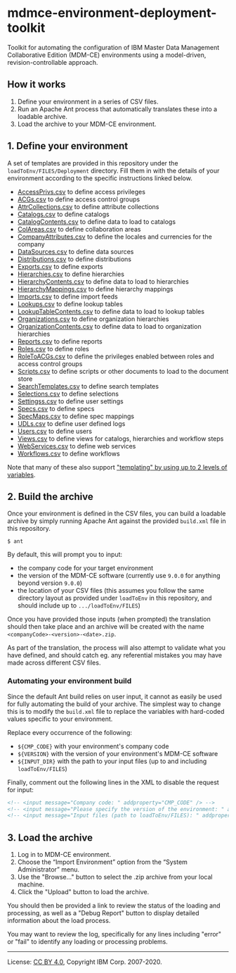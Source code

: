 <!-- SPDX-License-Identifier: CC-BY-4.0 -->
<!-- Copyright IBM Corp. 2007-2020 -->

# mdmce-environment-deployment-toolkit

Toolkit for automating the configuration of IBM Master Data Management Collaborative Edition (MDM-CE) environments
using a model-driven, revision-controllable approach.

## How it works

1. Define your environment in a series of CSV files.
1. Run an Apache Ant process that automatically translates these into a loadable archive.
1. Load the archive to your MDM-CE environment.

## 1. Define your environment

A set of templates are provided in this repository under the `loadToEnv/FILES/Deployment` directory. Fill them
in with the details of your environment according to the specific instructions linked below.

- [AccessPrivs.csv](docs/AccessPrivs.md) to define access privileges
- [ACGs.csv](docs/ACGs.md) to define access control groups
- [AttrCollections.csv](docs/AttrCollections.md) to define attribute collections
- [Catalogs.csv](docs/Catalogs.md) to define catalogs
- [CatalogContents.csv](docs/CatalogContents.md) to define data to load to catalogs
- [ColAreas.csv](docs/ColAreas.md) to define collaboration areas
- [CompanyAttributes.csv](docs/CompanyAttributes.md) to define the locales and currencies for the company
- [DataSources.csv](docs/DataSources.md) to define data sources
- [Distributions.csv](docs/Distributions.md) to define distributions
- [Exports.csv](docs/Exports.md) to define exports
- [Hierarchies.csv](docs/Hierarchies.md) to define hierarchies
- [HierarchyContents.csv](docs/HierarchyContents.md) to define data to load to hierarchies
- [HierarchyMappings.csv](docs/HierarchyMappings.md) to define hierarchy mappings
- [Imports.csv](docs/Imports.md) to define import feeds
- [Lookups.csv](docs/Lookups.md) to define lookup tables
- [LookupTableContents.csv](docs/LookupTableContents.md) to define data to load to lookup tables
- [Organizations.csv](docs/Organizations.md) to define organization hierarchies
- [OrganizationContents.csv](docs/OrganizationContents.md) to define data to load to organization hierarchies
- [Reports.csv](docs/Reports.md) to define reports
- [Roles.csv](docs/Roles.md) to define roles
- [RoleToACGs.csv](docs/RoleToACGs.md) to define the privileges enabled between roles and access control groups
- [Scripts.csv](docs/Scripts.md) to define scripts or other documents to load to the document store
- [SearchTemplates.csv](docs/SearchTemplates.md) to define search templates
- [Selections.csv](docs/Selections.md) to define selections
- [Settingss.csv](docs/Settings.md) to define user settings
- [Specs.csv](docs/Specs.md) to define specs
- [SpecMaps.csv](docs/SpecMaps.md) to define spec mappings
- [UDLs.csv](docs/UDLs.md) to define user defined logs
- [Users.csv](docs/Users.md) to define users
- [Views.csv](docs/Views.md) to define views for catalogs, hierarchies and workflow steps
- [WebServices.csv](docs/WebServices.md) to define web services
- [Workflows.csv](docs/Workflows.md) to define workflows

Note that many of these also support ["templating" by using up to 2 levels of variables](docs/TemplateParameters.md).

## 2. Build the archive

Once your environment is defined in the CSV files, you can build a loadable archive by simply running
Apache Ant against the provided `build.xml` file in this repository.

```shell script
$ ant
```

By default, this will prompt you to input:

- the company code for your target environment
- the version of the MDM-CE software (currently use `9.0.0` for anything beyond version `9.0.0`)
- the location of your CSV files (this assumes you follow the same directory layout as provided under
    `loadToEnv` in this repository, and should include up to `.../loadToEnv/FILES`)

Once you have provided those inputs (when prompted) the translation should then take place and an
archive will be created with the name `<companyCode>-<version>-<date>.zip`.

As part of the translation, the process will also attempt to validate what you have defined, and
should catch eg. any referential mistakes you may have made across different CSV files.

### Automating your environment build

Since the default Ant build relies on user input, it cannot as easily be used for fully automating the build of your
archive. The simplest way to change this is to modify the `build.xml` file to replace the variables with hard-coded
values specific to your environment.

Replace every occurrence of the following:

- `${CMP_CODE}` with your environment's company code
- `${VERSION}` with the version of your environment's MDM-CE software
- `${INPUT_DIR}` with the path to your input files (up to and including `loadToEnv/FILES`)

Finally, comment out the following lines in the XML to disable the request for input:

```xml
<!-- <input message="Company code: " addproperty="CMP_CODE" /> -->
<!-- <input message="Please specify the version of the environment: " addproperty="VERSION" validargs="5.2.1,5.3.0,5.3.1,5.3.2,6.0.0,6.5.0,9.0.0" /> -->
<!-- <input message="Input files (path to loadToEnv/FILES): " addproperty="INPUT_DIR" /> -->
```

## 3. Load the archive

1. Log in to MDM-CE environment.
1. Choose the “Import Environment” option from the “System Administrator” menu.
1. Use the "Browse..." button to select the .zip archive from your local machine.
1. Click the "Upload" button to load the archive.

You should then be provided a link to review the status of the loading and processing,
as well as a "Debug Report" button to display detailed information about the load process.

You may want to review the log, specifically for any lines including "error" or "fail" to
identify any loading or processing problems.

----
License: [CC BY 4.0](https://creativecommons.org/licenses/by/4.0/),
Copyright IBM Corp. 2007-2020.
